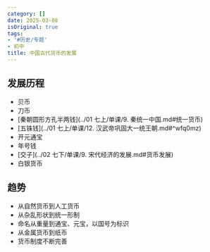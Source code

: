 ```yaml
---
category: []
date: 2025-03-08
isOriginal: true
tags:
- '#历史/专题'
- 初中
title: 中国古代货币的发展
---
```

## 发展历程
- 贝币
- 刀币
- [秦朝圆形方孔半两钱](../01 七上/单课/9. 秦统一中国.md#统一货币)
- [五铢钱](../01 七上/单课/12. 汉武帝巩固大一统王朝.md#^wfq0mz)
- 开元通宝
- 年号钱
- [交子](../02 七下/单课/9. 宋代经济的发展.md#货币发展)
- 白银货币
## 趋势
- 从自然货币到人工货币
- 从杂乱形状到统一形制
- 命名从重量到通宝、元宝，以国号为标识
- 从金属货币到纸币
- 货币制度不断完善